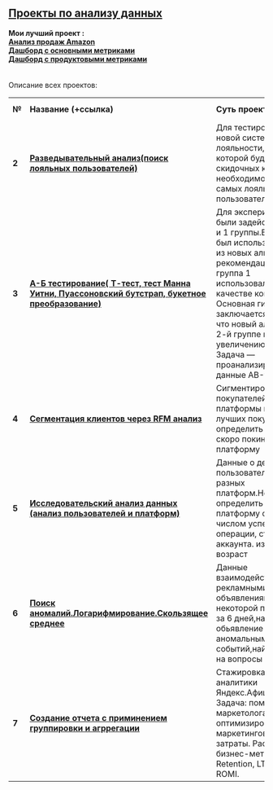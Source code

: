 ## <a href="https://praktikum.yandex.ru/data-analyst/" target="_blank"><b>Проекты по анализу данных</b></a>


<b>Мои лучший проект :</b><br/>
<a href="https://github.com/VetaOb/VetaOb/blob/main/Аналитика%20продаж%20Amazon%202020%20года.ipynb" target="_blank"><b>Анализ продаж Amazon</b></a><br/>
<a href="http://localhost:8088/superset/dashboard/p/n7RE1MaEG3q/"><b>Дашборд с основными метриками</b></a>
</a><br/>
<a href=""><b>Дашборд с продуктовыми метриками</b></a>
<br/><br/><br/>
Описание всех проектов:

<table>
<tr>
<td><b>№</b></td>
<td><b>Название (+ссылка)</b></td>
<td><b>Суть проекта</b></td>
<td><b>Используемые библиотеки</b></td>
<tr>
<td><b>2</b></td>
<td><a href="https://github.com/VetaOb/VetaOb/blob/main/Разведывательный%20анализ%20данных(поиск%20лояльных%20пользователей).ipynb" target="_blank"><b>Разведывательный анализ(поиск лояльных пользователей)</b></a></td>
<td>Для тестирования новой системы лояльности, целью которой будет выдача скидочных карт необходимо выделить самых лояльных пользователей</td>
<td><b>pandas</b>, <b>numpy</b>, <b>seaborn</b></td>
<tr>
<td> <b>3</b></td>
<td><a href="https://github.com/VetaOb/VetaOb/blob/main/%20А-Б%20тестирование(%20Т-тест%2C%20тест%20Манна%20Уитни%2C%20Пуассоновский%20бутстрап%2C%20букетное%20преобразование).ipynb" target="_blank"><b>А-Б тестирование( Т-тест, тест Манна Уитни, Пуассоновский бутстрап, букетное преобразование)</b></a></td>
<td>Для эксперимента были задействованы 2 и 1 группы.В группе 2 был использован один из новых алгоритмов рекомендации постов, группа 1 использовалась в качестве контроля. Основная гипотеза заключается в том, что новый алгоритм во 2-й группе приведет к увеличению CTR. Задача — проанализировать данные АB-теста</td>
<td>pandas, <b>numpy</b>, <b>matplotlib</b>, <b>seaborn</b>, <b>pandahouse</b>, <b>scipy</b></td>
<tr>
<td> <b>4</b></td>
<td><a href="https://github.com/VetaOb/VetaOb/blob/main/Сегментация%20клиентов%20через%20RFM%20анализ.ipynb" target="_blank"><b>Сегментация клиентов через RFM анализ</b></a></td>
<td>Сигментировать покупателей платформы и найти лучших покупателей, определить тех кто скоро покинет платформу</td>
<td>pandas, numpy, matplotlib, <b>seaborn</b></td>
<tr>
<td> <b>5</b></td>
<td><a href="https://github.com/VetaOb/VetaOb/blob/main/Исследовательский%20анализ%20данных%20(%20анализ%20пользователей%20и%20платформ).ipynb" target="_blank"><b>Исследовательский анализ данных (анализ пользователей и платформ)</b></td>
<td>Данные о действиях пользователя с разных платформ.Необходимо определить платформу с большим числом успешных операции, статусом аккаунта. изучить возраст</td>
<td>pandas, matplotlib, <b>seaborn</b></td>
<tr>
<td> <b>6</b></td>
<td><a href="https://github.com/VetaOb/VetaOb/blob/main/Поиск%20аномалий.Логарифмирование.Скользящее%20среднее.ipynb" target="_blank"><b>Поиск аномалий.Логарифмирование.Скользящее среднее</b></a></td>
<td>Данные взаимодействий с рекламными объявлениями на некоторой площадке за 6 дней,найти обьявление с аномальным числом событий,найти ответы на вопросы</td>
<td>pandas, numpy, matplotlib, seaborn, scipy, <b>os</b></td>
<tr>
<td> <b>7</b></td>
<td><a href="https://github.com/VetaOb/VetaOb/blob/main/Создание%20отчета%20с%20приминением%20группировки%20и%20агррегации%20.ipynb" target="_blank"><b>Создание отчета с приминением группировки и агррегации</b></a></td>
<td>Стажировка в отделе аналитики Яндекс.Афиши. Задача: помочь маркетологам оптимизировать маркетинговые затраты.
Расчет бизнес-метрик: Retention, LTV, CAC, ROMI.
<td>pandas, matplotlib, <b>datetime</b></td>
</table>
<br/><br/>
   
